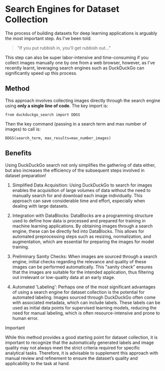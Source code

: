 # Search Engines for Dataset Collection
The process of building datasets for deep learning applications is arguably the most important step. As I've been told:
> "If you put rubbish in, you'll get rubbish out..."

This step can also be super labor-intensive and time-consuming if you collect images manually one by one from a web browser, however, as I've recently learnt, leveraging search engines such as DuckDuckGo can significantly speed up this process.

## Method
This approach involves collecting images directly through the search engine using **only a single line of code**.
The key import is: 
```
from duckduckgo_search import DDGS
```

Then the key command (passing in a search term and max number of images) to call is:
```
DDGS(search_term, max_results=max_number_images)
```

## Benefits
Using DuckDuckGo search not only simplifies the gathering of data either, but also increases the efficiency of the subsequent steps involved in dataset preparation!

1. Simplified Data Acquisition:
Using DuckDuckGo to search for images enables the acquisition of large volumes of data without the need to manually search for and download each image individually. This approach can save considerable time and effort, especially when dealing with large datasets.

2. Integration with DataBlocks:
DataBlocks are a programming structure used to define how data is processed and prepared for training in machine learning applications. By obtaining images through a search engine, these can be directly fed into DataBlocks. This allows for automated preprocessing steps such as resizing, normalization, and augmentation, which are essential for preparing the images for model training.

3. Preliminary Sanity Checks:
When images are sourced through a search engine, initial checks regarding the relevance and quality of these images can be performed automatically. This "sanity check" ensures that the images are suitable for the intended application, thus filtering out irrelevant or low-quality data at an early stage.

4. Automated 'Labeling':
Perhaps one of the most significant advantages of using a search engine for dataset collection is the potential for automated labeling. Images sourced through DuckDuckGo often come with associated metadata, which can include labels. These labels can be used as initial data points for supervised learning models, reducing the need for manual labeling, which is often resource-intensive and prone to human error.

> [!IMPORTANT]
> While this method provides a good starting point for dataset collection, it is important to recognize that the automatically generated labels and image quality may not always meet the strict criteria required for specific analytical tasks. Therefore, it is advisable to supplement this approach with manual review and refinement to ensure the dataset’s quality and applicability to the task at hand.
